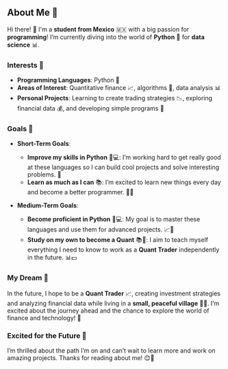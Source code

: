 ## **About Me** 🌟

Hi there! 👋 I'm a **student from Mexico** 🇲🇽 with a big passion for **programming**! I’m currently diving into the world of **Python** 🐍 for **data science** 📊.

### **Interests** 🌟

- **Programming Languages**: Python 🐍
- **Areas of Interest**: Quantitative finance 📈, algorithms 🧩, data analysis 📊
- **Personal Projects**: Learning to create trading strategies 📉, exploring financial data 💰, and developing simple programs 🤖

### **Goals** 🚀

- **Short-Term Goals**: 
  - **Improve my skills in Python** 🐍💻: I’m working hard to get really good at these languages so I can build cool projects and solve interesting problems. 🌟
  - **Learn as much as I can** 📚: I’m excited to learn new things every day and become a better programmer. 🌟🚀

- **Medium-Term Goals**: 
  - **Become proficient in Python** 🐍💻: My goal is to master these languages and use them for advanced projects. 📈💪
  - **Study on my own to become a Quant** 📚🚀: I aim to teach myself everything I need to know to work as a **Quant Trader** independently in the future. 📊💵

### **My Dream** 🌠

In the future, I hope to be a **Quant Trader** 📈, creating investment strategies and analyzing financial data while living in a **small, peaceful village** 🌳🏡. I’m excited about the journey ahead and the chance to explore the world of finance and technology! 💫

### **Excited for the Future** 🎉

I’m thrilled about the path I’m on and can’t wait to learn more and work on amazing projects. Thanks for reading about me! 😊👋
